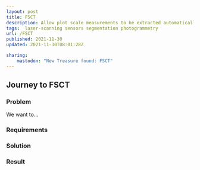 ```yaml
---
layout: post
title: FSCT
description: Allow plot scale measurements to be extracted automatically from most high-resolution forest point clouds.
tags:  laser-scanning sensors segmentation photogrammetry
url: /FSCT
published: 2021-11-30
updated: 2021-11-30T08:01:28Z

sharing:
    mastodon: "New Treasure found: FSCT"
---
```


## Journey to FSCT

### Problem

We want to... 

### Requirements

### Solution

### Result